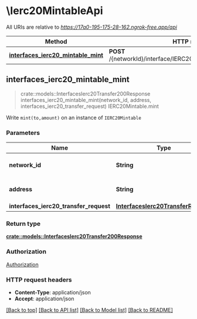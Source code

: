 # \Ierc20MintableApi

All URIs are relative to *https://17a0-195-175-28-162.ngrok-free.app/api*

Method | HTTP request | Description
------------- | ------------- | -------------
[**interfaces_ierc20_mintable_mint**](Ierc20MintableApi.md#interfaces_ierc20_mintable_mint) | **POST** /{networkId}/interface/IERC20Mintable/write/{address}/mint | IERC20Mintable.mint



## interfaces_ierc20_mintable_mint

> crate::models::InterfacesIerc20Transfer200Response interfaces_ierc20_mintable_mint(network_id, address, interfaces_ierc20_transfer_request)
IERC20Mintable.mint

Write `mint(to,amount)` on an instance of `IERC20Mintable`

### Parameters


Name | Type | Description  | Required | Notes
------------- | ------------- | ------------- | ------------- | -------------
**network_id** | **String** | The network id | [required] |[default to 80001]
**address** | **String** | An ethereum address | [required] |
**interfaces_ierc20_transfer_request** | [**InterfacesIerc20TransferRequest**](InterfacesIerc20TransferRequest.md) |  | [required] |

### Return type

[**crate::models::InterfacesIerc20Transfer200Response**](interfaces_IERC20_transfer_200_response.md)

### Authorization

[Authorization](../README.md#Authorization)

### HTTP request headers

- **Content-Type**: application/json
- **Accept**: application/json

[[Back to top]](#) [[Back to API list]](../README.md#documentation-for-api-endpoints) [[Back to Model list]](../README.md#documentation-for-models) [[Back to README]](../README.md)

